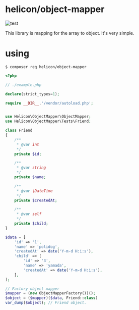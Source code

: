 # helicon/object-mapper
![test](https://github.com/helicon-php/object-mapper/workflows/test/badge.svg)

This library is mapping for the array to object.  It's very simple.

# using

```shell script
$ composer req helicon/object-mapper
```

```php 
<?php

// ./example.php

declare(strict_types=1);

require __DIR__.'/vendor/autoload.php';


use Helicon\ObjectMapper\ObjectMapper;
use Helicon\ObjectMapper\Tests\Friend;

class Friend 
{
    /**
     * @var int
     */
    private $id;

    /**
     * @var string
     */
    private $name;

    /**
     * @var \DateTime
     */
    private $createdAt;

    /**
     * @var self
     */
    private $child;    
}

$data = [
    'id' => '1',
    'name' => 'polidog',
    'createdAt' => date('Y-m-d H:i:s'),
    'child' => [
        'id' => '3',
        'name' => 'yamada',
        'createdAt' => date('Y-m-d H:i:s'),
    ],
];

// Factory object mapper
$mapper = (new ObjectMapperFactory())();
$object = ($mapper)($data, Friend::class)
var_dump($object); // Friend object.

```